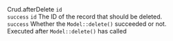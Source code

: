 <tr>
	<td>Crud.afterDelete</td>
	<td>
		<code>id</code>
		<br />
		<code>success</code>
	</td>
	<td>
		<code>id</code> The ID of the record that should be deleted.
		<br />
		<code>success</code> Whether the <code>Model::delete()</code> succeeded or not.
		<br />
		Executed after <code>Model::delete()</code> has called
	</td>
</tr>
